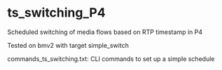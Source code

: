 ts_switching_P4
=====================

Scheduled switching of media flows based on RTP timestamp in P4

Tested on bmv2 with target simple_switch

commands_ts_switching.txt: CLI commands to set up a simple schedule
